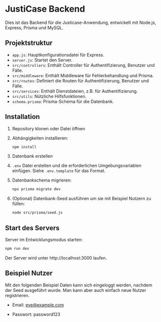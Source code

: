 # JustiCase Backend

Dies ist das Backend für die Justicase-Anwendung, entwickelt mit Node.js, Express, Prisma und MySQL.


## Projektstruktur

- `app.js`: Hauptkonfigurationsdatei für Express.
- `server.js`: Startet den Server.
- `src/controllers`: Enthält Controller für Authentifizierung, Benutzer und Fälle.
- `src/middleware`: Enthält Middleware für Fehlerbehandlung und Prisma.
- `src/routes`: Definiert die Routen für Authentifizierung, Benutzer und Fälle.
- `src/services`: Enthält Dienstdateien, z.B. für Authentifizierung.
- `src/utils`: Nützliche Hilfsfunktionen.
- `schema.prisma`: Prisma-Schema für die Datenbank.


## Installation

1. Repository klonen oder Datei öffnen

2. Abhängigkeiten installieren:
    ```bash
    npm install
    ```

3. Datenbank erstellen

4. `.env` Datei erstellen und die erforderlichen Umgebungsvariablen einfügen. Siehe `.env.template` für das Format.

4. Datenbankschema migrieren:
    ```bash
    npx prisma migrate dev
    ```

5. (Optional) Datenbank-Seed ausführen um sie mit Beispiel Nutzern zu füllen:
    ```bash
    node src/prisma/seed.js
    ```


## Start des Servers

Server im Entwicklungsmodus starten:
```bash
npm run dev
```
Der Server wird unter http://localhost:3000 laufen.


## Beispiel Nutzer

Mit den folgenden Beispiel Daten kann sich eingeloggt werden, nachdem der Seed ausgeführt wurde. Man kann aber auch einfach neue Nutzer registrieren.

- Email: eve@example.com

- Passwort: password123